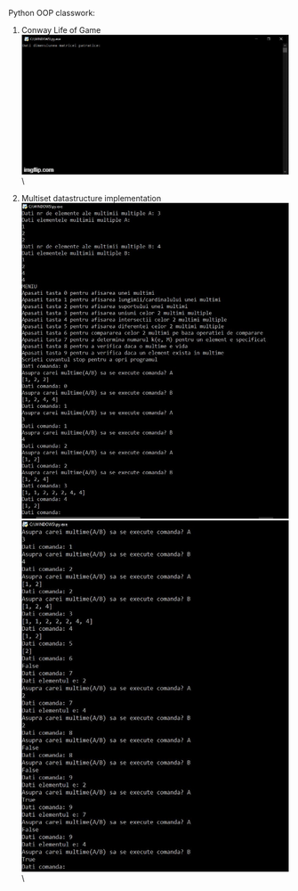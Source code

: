 Python OOP classwork:
1) Conway Life of Game\
![alt text](https://github.com/lascau/OOP/blob/master/Python/assets%20from%20projects/gamelife.gif)\

2) Multiset datastructure implementation \
![alt text](https://github.com/lascau/OOP/blob/master/Python/assets%20from%20projects/multiset1.JPG)\
![alt text](https://github.com/lascau/OOP/blob/master/Python/assets%20from%20projects/multiset2.JPG)\
